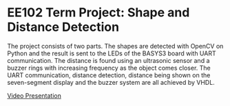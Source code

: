 # EE102 Term Project: Shape and Distance Detection

The project consists of two parts. The shapes are detected with OpenCV on Python and the result is sent to the LEDs of the BASYS3 board with UART communication. The distance is found using an ultrasonic sensor and a buzzer rings with increasing frequency as the object comes closer. The UART communication, distance detection, distance being shown on the seven-segment display and the buzzer system are all achieved by VHDL.

[Video Presentation](https://www.youtube.com/watch?v=zwSNeKLz7V0&ab_channel=Yi%C4%9FitNarter)

